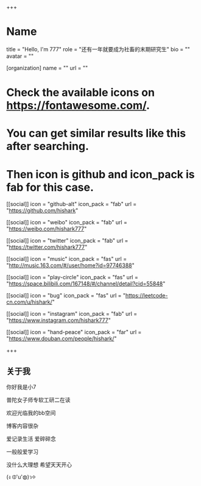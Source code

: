 +++
# Name
title = "Hello, I'm 777"
role = "还有一年就要成为社畜的末期研究生"
bio = ""
avatar = ""

[organization]
  name = ""
  url = ""

# Check the available icons on https://fontawesome.com/.
# You can get similar results like this <i class="fab fa-github"></i> after searching.
# Then icon is github and icon_pack is fab for this case.
[[social]]
  icon = "github-alt"
  icon_pack = "fab"
  url = "https://github.com/hishark"

[[social]]
  icon = "weibo"
  icon_pack = "fab"
  url = "https://weibo.com/hishark777"

[[social]]
  icon = "twitter"
  icon_pack = "fab"
  url = "https://twitter.com/hishark777"


[[social]]
  icon = "music"
  icon_pack = "fas"
  url = "http://music.163.com/#/user/home?id=97746388"

[[social]]
  icon = "play-circle"
  icon_pack = "fas"
  url = "https://space.bilibili.com/167148/#/channel/detail?cid=55848"

[[social]]
  icon = "bug"
  icon_pack = "fas"
  url = "https://leetcode-cn.com/u/hishark/"

[[social]]
  icon = "instagram"
  icon_pack = "fab"
  url = "https://www.instagram.com/hishark777"

[[social]]
  icon = "hand-peace"
  icon_pack = "far"
  url = "https://www.douban.com/people/hishark/"

+++

## 关于我

你好我是小7

普陀女子师专软工研二在读

欢迎光临我的bb空间

博客内容很杂

爱记录生活 爱碎碎念

一般般爱学习

没什么大理想 希望天天开心

(ง ◍'u'◍)ว✧